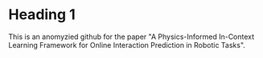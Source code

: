 # Heading 1

This is an anomyzied github for the paper "A Physics-Informed In-Context Learning Framework for Online Interaction Prediction in Robotic Tasks".
